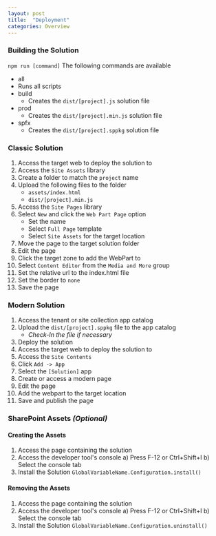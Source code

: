```yaml
---
layout: post
title:  "Deployment"
categories: Overview
---
```

### Building the Solution

`npm run [command]`
The following commands are available
*  all
  * Runs all scripts
* build
  * Creates the `dist/[project].js` solution file
* prod
  * Creates the `dist/[project].min.js` solution file
* spfx
  * Creates the `dist/[project].sppkg` solution file

### Classic Solution

1. Access the target web to deploy the solution to
2. Access the `Site Assets` library
3. Create a folder to match the `project` name
4. Upload the following files to the folder
   * `assets/index.html`
   * `dist/[project].min.js`
5. Access the `Site Pages` library
6. Select `New` and click the `Web Part Page` option
   * Set the name
   * Select `Full Page` template
   * Select `Site Assets` for the target location
7. Move the page to the target solution folder
8. Edit the page
9. Click the target zone to add the WebPart to
10. Select `Content Editor` from the `Media and More` group
11. Set the relative url to the index.html file
12. Set the border to `none`
13. Save the page

### Modern Solution

1. Access the tenant or site collection app catalog
2. Upload the `dist/[project].sppkg` file to the app catalog
   * _Check-In the file if necessary_
3. Deploy the solution
4. Access the target web to deploy the solution to
5. Access the `Site Contents`
6. Click `Add -> App`
7. Select the `[Solution]` app
8. Create or access a modern page
9. Edit the page
10. Add the webpart to the target location
11. Save and publish the page

### SharePoint Assets _(Optional)_

#### Creating the Assets

1. Access the page containing the solution
2. Access the developer tool's console
   a) Press F-12 or Ctrl+Shift+I
   b) Select the console tab
3. Install the Solution
   `GlobalVariableName.Configuration.install()`

#### Removing the Assets

1. Access the page containing the solution
2. Access the developer tool's console
   a) Press F-12 or Ctrl+Shift+I
   b) Select the console tab
3. Install the Solution
   `GlobalVariableName.Configuration.uninstall()`
